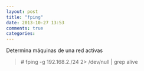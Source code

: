 ```yaml
---
layout: post
title: "fping"
date: 2013-10-27 13:53
comments: true
categories: 
---
```

Determina máquinas de una red activas

>\# fping -g 192.168.2./24 2> /dev/null | grep alive 

